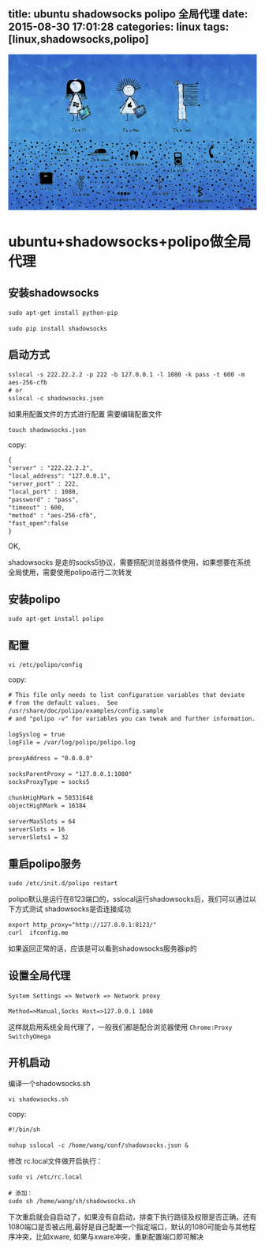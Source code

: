 title: ubuntu shadowsocks polipo 全局代理
date: 2015-08-30 17:01:28
categories: linux
tags: [linux,shadowsocks,polipo]
---
![](/images/s05.jpg)
# ubuntu+shadowsocks+polipo做全局代理

## 安装shadowsocks
```
sudo apt-get install python-pip

sudo pip install shadowsocks

```

## 启动方式
```
sslocal -s 222.22.2.2 -p 222 -b 127.0.0.1 -l 1080 -k pass -t 600 -m aes-256-cfb
# or
sslocal -c shadowsocks.json
```
如果用配置文件的方式进行配置 需要编辑配置文件
```
touch shadowsocks.json
```
copy:
```
{
"server" : "222.22.2.2",
"local_address": "127.0.0.1",
"server_port" : 222,
"local_port" : 1080,
"password" : "pass",
"timeout" : 600,
"method" : "aes-256-cfb",
"fast_open":false
}
```

OK,

shadowsocks 是走的socks5协议，需要搭配浏览器插件使用，如果想要在系统全局使用，需要使用polipo进行二次转发

## 安装polipo
```
sudo apt-get install polipo
```

## 配置
```
vi /etc/polipo/config

```
copy:

```
# This file only needs to list configuration variables that deviate
# from the default values.  See /usr/share/doc/polipo/examples/config.sample
# and "polipo -v" for variables you can tweak and further information.

logSyslog = true
logFile = /var/log/polipo/polipo.log

proxyAddress = "0.0.0.0"

socksParentProxy = "127.0.0.1:1080"
socksProxyType = socks5

chunkHighMark = 50331648
objectHighMark = 16384

serverMaxSlots = 64
serverSlots = 16
serverSlots1 = 32
```

## 重启polipo服务
```
sudo /etc/init.d/polipo restart
```

polipo默认是运行在8123端口的，sslocal运行shadowsocks后，我们可以通过以下方式测试 shadowsocks是否连接成功

```
export http_proxy="http://127.0.0.1:8123/"
curl  ifconfig.me
```
如果返回正常的话，应该是可以看到shadowsocks服务器ip的

## 设置全局代理

`System Settings => Network => Network proxy`


`Method=>Manual,Socks Host=>127.0.0.1 1080`

这样就启用系统全局代理了，一般我们都是配合浏览器使用 `Chrome:Proxy SwitchyOmega`

## 开机启动

编译一个shadowsocks.sh

```
vi shadowsocks.sh

```
copy:
```
#!/bin/sh

nohup sslocal -c /home/wang/conf/shadowsocks.json &

```

修改 rc.local文件做开启执行：
```
sudo vi /etc/rc.local

# 添加：
sudo sh /home/wang/sh/shadowsocks.sh
```
下次重启就会自启动了，如果没有自启动，排查下执行路径及权限是否正确，还有1080端口是否被占用,最好是自己配置一个指定端口，默认的1080可能会与其他程序冲突，比如xware,
如果与xware冲突，重新配置端口即可解决
